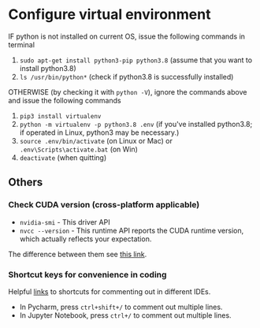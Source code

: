 # Configure virtual environment

IF python is not installed on current OS, issue the following commands in terminal
1. `sudo apt-get install python3-pip python3.8` (assume that you want to install python3.8)
2. `ls /usr/bin/python*` (check if python3.8 is successfully installed)

OTHERWISE (by checking it with `python -V`), ignore the commands above and issue the following commands

1. `pip3 install virtualenv`
2. `python -m virtualenv -p python3.8 .env` (if you've installed python3.8; if operated in Linux, python3 may be necessary.)
3. `source .env/bin/activate` (on Linux or Mac) or `.env\Scripts\activate.bat` (on Win)
4. `deactivate` (when quitting)

## Others
### Check CUDA version (cross-platform applicable)
- `nvidia-smi` - This driver API
- `nvcc --version` - This runtime API reports the CUDA runtime version, which actually reflects your expectation.

The difference between them see 
[this link](https://stackoverflow.com/questions/53422407/different-cuda-versions-shown-by-nvcc-and-nvidia-smi).

### Shortcut keys for convenience in coding
Helpful [links](https://www.pythonforbeginners.com/comments/shortcut-to-comment-out-multiple-lines-in-python) to 
shortcuts for commenting out in different IDEs.

- In Pycharm, press `ctrl+shift+/` to comment out multiple lines.
- In Jupyter Notebook, press `ctrl+/` to comment out multiple lines.
